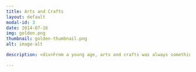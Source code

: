 ```yaml
---
title: Arts and Crafts
layout: default
modal-id: 3
date: 2014-07-16
img: golden.png
thumbnail: golden-thumbnail.png
alt: image-alt

description: <div>From a young age, arts and crafts was always something I found myself naturally drawn to. Whether it was origami, fashion design, or woodworking, having a creative project on hand is always a great way for me to wind down and destress. <br><br>From making and tailoring my own prom dress to designing and saddle stitching my own handbags, I always find myself asking if I can make whatever I want first. As a slight perfecionist, I spend time to research each craft and hence every successful DIY project gives me a great sense of accomplishment. <br><br>Lately, you can find me working on a custom watch strap and minimilastic leather wallets. My ultimate dream would be to have a majority of the things I use designed and crafted by me!</div>

---
```

